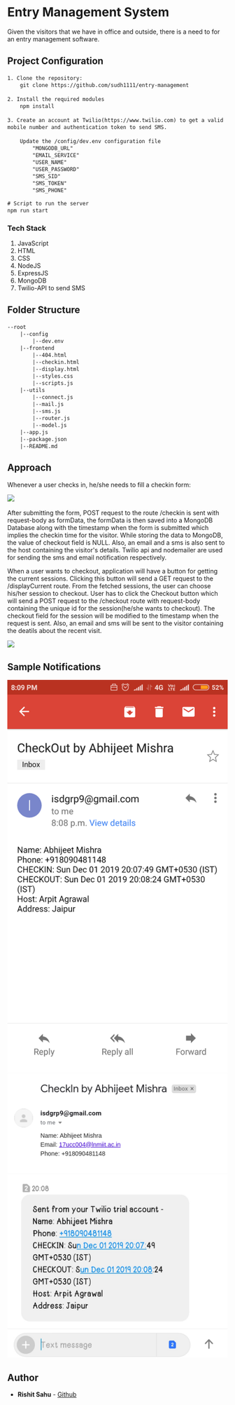 # Entry Management System

Given the visitors that we have in office and outside, there is a need to for an entry management
software.

## Project Configuration
```
1. Clone the repository:
    git clone https://github.com/sudh1111/entry-management

2. Install the required modules
    npm install

3. Create an account at Twilio(https://www.twilio.com) to get a valid mobile number and authentication token to send SMS.

    Update the /config/dev.env configuration file
        "MONGODB_URL"
        "EMAIL_SERVICE"
        "USER_NAME"
        "USER_PASSWORD"
        "SMS_SID"
        "SMS_TOKEN"
        "SMS_PHONE"
```

```
# Script to run the server
npm run start
```

### Tech Stack

1. JavaScript
2. HTML
3. CSS
4. NodeJS
5. ExpressJS
6. MongoDB
7. Twilio-API to send SMS

## Folder Structure
    --root
        |--config
            |--dev.env
        |--frontend
            |--404.html
            |--checkin.html
            |--display.html
            |--styles.css
            |--scripts.js
        |--utils
            |--connect.js
            |--mail.js
            |--sms.js
            |--router.js
            |--model.js
        |--app.js
        |--package.json
        |--README.md

## Approach
Whenever a user checks in, he/she needs to fill a checkin form:

<img src="./UI.png"/>


After submitting the form, POST request to the route /checkin is sent with request-body as formData, the formData is then saved into a MongoDB Database along with the timestamp when the form is submitted which implies the checkin time for the visitor. While storing the data to MongoDB, the value of checkout field is NULL. Also, an email and a sms is also sent to the host containing the visitor's details. Twilio api and nodemailer are used for sending the sms and email notification respectively.

When a user wants to checkout, application will have a button for getting the current sessions. Clicking this button will send a GET request to the /displayCurrent route. From the fetched sessions, the user can choose his/her session to checkout. User has to click the Checkout button which will send a POST request to the /checkout route with request-body containing the unique id for the session(he/she wants to checkout). The checkout field for the session will be modified to the timestamp when the request is sent. Also, an email and sms will be sent to the visitor containing the deatils about the recent visit.

 <img src="./Checkout.png"/>

## Sample Notifications
<img src="./entry-management-main/M1.png"/>

<img src="./entry-management-main/M2.png"/>

<img src="./entry-management-main/M3.jpg"/>

## Author

* **Rishit Sahu**  - [Github](https://github.com/rishitsahu)
